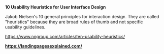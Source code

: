 **10 Usability Heuristics for User Interface Design**

Jakob Nielsen's 10 general principles for interaction design. They are called "heuristics" because they are broad rules of thumb and not specific usability guidelines.

https://www.nngroup.com/articles/ten-usability-heuristics/



**https://landingpagesexplained.com/**
